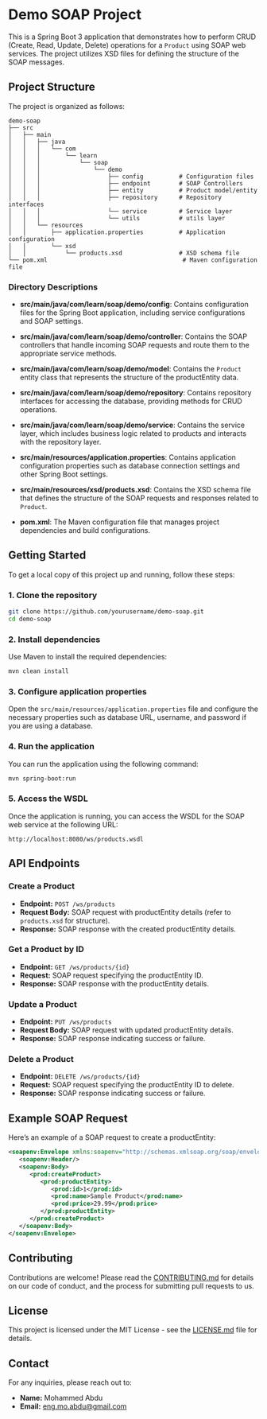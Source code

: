 # Demo SOAP Project

This is a Spring Boot 3 application that demonstrates how to perform CRUD (Create, Read, Update, Delete) operations for a `Product` using SOAP web services. The project utilizes XSD files for defining the structure of the SOAP messages.

## Project Structure

The project is organized as follows:

```
demo-soap
├── src
│   ├── main
│   │   ├── java
│   │   │   └── com
│   │   │       └── learn
│   │   │           └── soap
│   │   │               └── demo
│   │   │                   ├── config          # Configuration files
│   │   │                   ├── endpoint        # SOAP Controllers
│   │   │                   ├── entity          # Product model/entity
│   │   │                   ├── repository      # Repository interfaces
│   │   │                   └── service         # Service layer
│   │   │                   └── utils           # utils layer
│   │   └── resources
│   │       ├── application.properties          # Application configuration
│   │       └── xsd
│   │           └── products.xsd                # XSD schema file
└── pom.xml                                      # Maven configuration file
```

### Directory Descriptions

- **src/main/java/com/learn/soap/demo/config**: Contains configuration files for the Spring Boot application, including service configurations and SOAP settings.

- **src/main/java/com/learn/soap/demo/controller**: Contains the SOAP controllers that handle incoming SOAP requests and route them to the appropriate service methods.

- **src/main/java/com/learn/soap/demo/model**: Contains the `Product` entity class that represents the structure of the productEntity data.

- **src/main/java/com/learn/soap/demo/repository**: Contains repository interfaces for accessing the database, providing methods for CRUD operations.

- **src/main/java/com/learn/soap/demo/service**: Contains the service layer, which includes business logic related to products and interacts with the repository layer.

- **src/main/resources/application.properties**: Contains application configuration properties such as database connection settings and other Spring Boot settings.

- **src/main/resources/xsd/products.xsd**: Contains the XSD schema file that defines the structure of the SOAP requests and responses related to `Product`.

- **pom.xml**: The Maven configuration file that manages project dependencies and build configurations.

## Getting Started

To get a local copy of this project up and running, follow these steps:

### 1. Clone the repository

```bash
git clone https://github.com/yourusername/demo-soap.git
cd demo-soap
```

### 2. Install dependencies

Use Maven to install the required dependencies:

```bash
mvn clean install
```

### 3. Configure application properties

Open the `src/main/resources/application.properties` file and configure the necessary properties such as database URL, username, and password if you are using a database.

### 4. Run the application

You can run the application using the following command:

```bash
mvn spring-boot:run
```

### 5. Access the WSDL

Once the application is running, you can access the WSDL for the SOAP web service at the following URL:

```
http://localhost:8080/ws/products.wsdl
```

## API Endpoints

### Create a Product

- **Endpoint:** `POST /ws/products`
- **Request Body:** SOAP request with productEntity details (refer to `products.xsd` for structure).
- **Response:** SOAP response with the created productEntity details.

### Get a Product by ID

- **Endpoint:** `GET /ws/products/{id}`
- **Request:** SOAP request specifying the productEntity ID.
- **Response:** SOAP response with the productEntity details.

### Update a Product

- **Endpoint:** `PUT /ws/products`
- **Request Body:** SOAP request with updated productEntity details.
- **Response:** SOAP response indicating success or failure.

### Delete a Product

- **Endpoint:** `DELETE /ws/products/{id}`
- **Request:** SOAP request specifying the productEntity ID to delete.
- **Response:** SOAP response indicating success or failure.

## Example SOAP Request

Here’s an example of a SOAP request to create a productEntity:

```xml
<soapenv:Envelope xmlns:soapenv="http://schemas.xmlsoap.org/soap/envelope/" xmlns:prod="http://www.learn.com/soapDemo/gen">
   <soapenv:Header/>
   <soapenv:Body>
      <prod:createProduct>
         <prod:productEntity>
            <prod:id>1</prod:id>
            <prod:name>Sample Product</prod:name>
            <prod:price>29.99</prod:price>
         </prod:productEntity>
      </prod:createProduct>
   </soapenv:Body>
</soapenv:Envelope>
```

## Contributing

Contributions are welcome! Please read the [CONTRIBUTING.md](CONTRIBUTING.md) for details on our code of conduct, and the process for submitting pull requests to us.

## License

This project is licensed under the MIT License - see the [LICENSE.md](LICENSE.md) file for details.

## Contact

For any inquiries, please reach out to:

- **Name:** Mohammed Abdu
- **Email:** eng.mo.abdu@gmail.com
